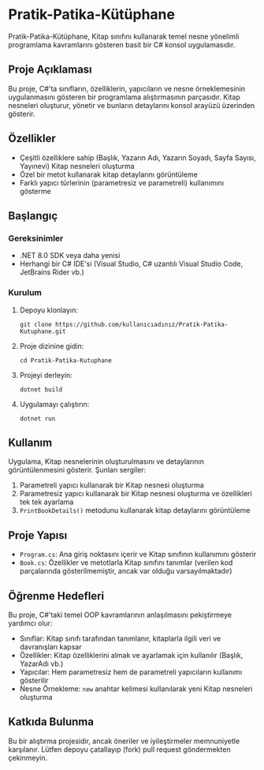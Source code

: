 # Pratik-Patika-Kütüphane

Pratik-Patika-Kütüphane, Kitap sınıfını kullanarak temel nesne yönelimli programlama kavramlarını gösteren basit bir C# konsol uygulamasıdır.

## Proje Açıklaması

Bu proje, C#'ta sınıfların, özelliklerin, yapıcıların ve nesne örneklemesinin uygulanmasını gösteren bir programlama alıştırmasının parçasıdır. Kitap nesneleri oluşturur, yönetir ve bunların detaylarını konsol arayüzü üzerinden gösterir.

## Özellikler

- Çeşitli özelliklere sahip (Başlık, Yazarın Adı, Yazarın Soyadı, Sayfa Sayısı, Yayınevi) Kitap nesneleri oluşturma
- Özel bir metot kullanarak kitap detaylarını görüntüleme
- Farklı yapıcı türlerinin (parametresiz ve parametreli) kullanımını gösterme

## Başlangıç

### Gereksinimler

- .NET 8.0 SDK veya daha yenisi
- Herhangi bir C# IDE'si (Visual Studio, C# uzantılı Visual Studio Code, JetBrains Rider vb.)

### Kurulum

1. Depoyu klonlayın:
   ```
   git clone https://github.com/kullanıcıadınız/Pratik-Patika-Kutuphane.git
   ```
2. Proje dizinine gidin:
   ```
   cd Pratik-Patika-Kutuphane
   ```
3. Projeyi derleyin:
   ```
   dotnet build
   ```
4. Uygulamayı çalıştırın:
   ```
   dotnet run
   ```

## Kullanım

Uygulama, Kitap nesnelerinin oluşturulmasını ve detaylarının görüntülenmesini gösterir. Şunları sergiler:

1. Parametreli yapıcı kullanarak bir Kitap nesnesi oluşturma
2. Parametresiz yapıcı kullanarak bir Kitap nesnesi oluşturma ve özellikleri tek tek ayarlama
3. `PrintBookDetails()` metodunu kullanarak kitap detaylarını görüntüleme

## Proje Yapısı

- `Program.cs`: Ana giriş noktasını içerir ve Kitap sınıfının kullanımını gösterir
- `Book.cs`: Özellikler ve metotlarla Kitap sınıfını tanımlar (verilen kod parçalarında gösterilmemiştir, ancak var olduğu varsayılmaktadır)

## Öğrenme Hedefleri

Bu proje, C#'taki temel OOP kavramlarının anlaşılmasını pekiştirmeye yardımcı olur:

- Sınıflar: Kitap sınıfı tarafından tanımlanır, kitaplarla ilgili veri ve davranışları kapsar
- Özellikler: Kitap özelliklerini almak ve ayarlamak için kullanılır (Başlık, YazarAdı vb.)
- Yapıcılar: Hem parametresiz hem de parametreli yapıcıların kullanımı gösterilir
- Nesne Örnekleme: `new` anahtar kelimesi kullanılarak yeni Kitap nesneleri oluşturma

## Katkıda Bulunma

Bu bir alıştırma projesidir, ancak öneriler ve iyileştirmeler memnuniyetle karşılanır. Lütfen depoyu çatallayıp (fork) pull request göndermekten çekinmeyin.
